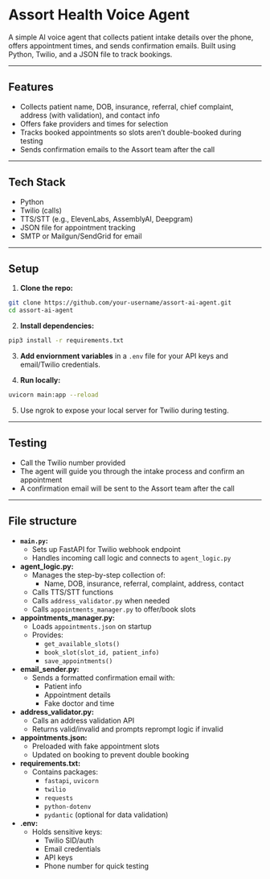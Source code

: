 # Assort Health Voice Agent

A simple AI voice agent that collects patient intake details over the phone, offers appointment times, and sends confirmation emails. Built using Python, Twilio, and a JSON file to track bookings.

---

## Features

- Collects patient name, DOB, insurance, referral, chief complaint, address (with validation), and contact info
- Offers fake providers and times for selection
- Tracks booked appointments so slots aren’t double-booked during testing
- Sends confirmation emails to the Assort team after the call

---

## Tech Stack

- Python
- Twilio (calls)
- TTS/STT (e.g., ElevenLabs, AssemblyAI, Deepgram)
- JSON file for appointment tracking
- SMTP or Mailgun/SendGrid for email

---

## Setup

1. **Clone the repo:**
```bash
git clone https://github.com/your-username/assort-ai-agent.git
cd assort-ai-agent
```

2. **Install dependencies:**
```bash
pip3 install -r requirements.txt
```

3. **Add enviornment variables** in a `.env` file for your API keys and email/Twilio credentials.

4. **Run locally:**
```bash
uvicorn main:app --reload
```

5. Use ngrok to expose your local server for Twilio during testing.

---

## Testing
- Call the Twilio number provided
- The agent will guide you through the intake process and confirm an appointment
- A confirmation email will be sent to the Assort team after the call

---

## File structure
- **`main.py`:**
    - Sets up FastAPI for Twilio webhook endpoint
    - Handles incoming call logic and connects to `agent_logic.py`
- **agent_logic.py:**
    - Manages the step-by-step collection of:
        - Name, DOB, insurance, referral, complaint, address, contact
    - Calls TTS/STT functions
    - Calls `address_validator.py` when needed
    - Calls `appointments_manager.py` to offer/book slots
- **appointments_manager.py:**
    - Loads `appointments.json` on startup
    - Provides:
        - `get_available_slots()`
        - `book_slot(slot_id, patient_info)`
        - `save_appointments()`
- **email_sender.py:**
    - Sends a formatted confirmation email with:
        - Patient info
        - Appointment details
        - Fake doctor and time
- **address_validator.py:**
    - Calls an address validation API
    - Returns valid/invalid and prompts reprompt logic if invalid
- **appointments.json:**
    - Preloaded with fake appointment slots
    - Updated on booking to prevent double booking
- **requirements.txt:**
    - Contains packages:
        - `fastapi`, `uvicorn`
        - `twilio`
        - `requests`
        - `python-dotenv`
        - `pydantic` (optional for data validation)
- **.env:**
    - Holds sensitive keys:
        - Twilio SID/auth
        - Email credentials
        - API keys
        - Phone number for quick testing